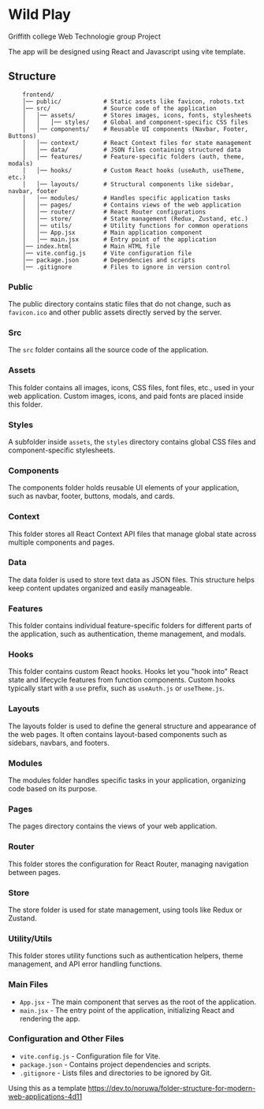 # Wild Play

Griffith college Web Technologie group Project

The app will be designed using React and Javascript using vite template.

## Structure

        frontend/
        │── public/            # Static assets like favicon, robots.txt
        │── src/               # Source code of the application
        │   │── assets/        # Stores images, icons, fonts, stylesheets
        │   │   │── styles/    # Global and component-specific CSS files
        │   │── components/    # Reusable UI components (Navbar, Footer, Buttons)
        │   │── context/       # React Context files for state management
        │   │── data/          # JSON files containing structured data
        │   │── features/      # Feature-specific folders (auth, theme, modals)
        │   │── hooks/         # Custom React hooks (useAuth, useTheme, etc.)
        │   │── layouts/       # Structural components like sidebar, navbar, footer
        │   │── modules/       # Handles specific application tasks
        │   │── pages/         # Contains views of the web application
        │   │── router/        # React Router configurations
        │   │── store/         # State management (Redux, Zustand, etc.)
        │   │── utils/         # Utility functions for common operations
        │   │── App.jsx        # Main application component
        │   │── main.jsx       # Entry point of the application
        │── index.html         # Main HTML file
        │── vite.config.js     # Vite configuration file
        │── package.json       # Dependencies and scripts
        │── .gitignore         # Files to ignore in version control

### Public

The public directory contains static files that do not change, such as `favicon.ico` and other public assets directly served by the server.

### Src

The `src` folder contains all the source code of the application.

### Assets

This folder contains all images, icons, CSS files, font files, etc., used in your web application. Custom images, icons, and paid fonts are placed inside this folder.

### Styles

A subfolder inside `assets`, the `styles` directory contains global CSS files and component-specific stylesheets.

### Components

The components folder holds reusable UI elements of your application, such as navbar, footer, buttons, modals, and cards.

### Context

This folder stores all React Context API files that manage global state across multiple components and pages.

### Data

The data folder is used to store text data as JSON files. This structure helps keep content updates organized and easily manageable.

### Features

This folder contains individual feature-specific folders for different parts of the application, such as authentication, theme management, and modals.

### Hooks

This folder contains custom React hooks. Hooks let you "hook into" React state and lifecycle features from function components. Custom hooks typically start with a `use` prefix, such as `useAuth.js` or `useTheme.js`.

### Layouts

The layouts folder is used to define the general structure and appearance of the web pages. It often contains layout-based components such as sidebars, navbars, and footers.

### Modules

The modules folder handles specific tasks in your application, organizing code based on its purpose.

### Pages

The pages directory contains the views of your web application.

### Router

This folder stores the configuration for React Router, managing navigation between pages.

### Store

The store folder is used for state management, using tools like Redux or Zustand.

### Utility/Utils

This folder stores utility functions such as authentication helpers, theme management, and API error handling functions.

### Main Files

- `App.jsx` - The main component that serves as the root of the application.
- `main.jsx` - The entry point of the application, initializing React and rendering the app.

### Configuration and Other Files

- `vite.config.js` - Configuration file for Vite.
- `package.json` - Contains project dependencies and scripts.
- `.gitignore` - Lists files and directories to be ignored by Git.

Using this as a template https://dev.to/noruwa/folder-structure-for-modern-web-applications-4d11